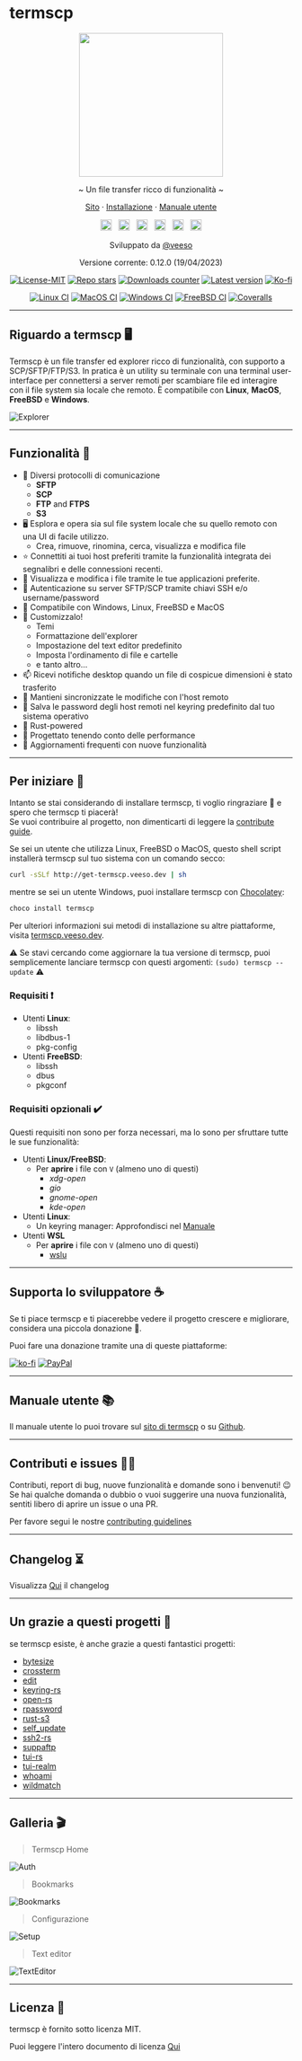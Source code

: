 # termscp

<p align="center">
  <img src="/assets/images/termscp.svg" width="256" height="256" />
</p>

<p align="center">~ Un file transfer ricco di funzionalità ~</p>
<p align="center">
  <a href="https://termscp.veeso.dev/termscp/" target="_blank">Sito</a>
  ·
  <a href="https://termscp.veeso.dev/termscp/#get-started" target="_blank">Installazione</a>
  ·
  <a href="https://termscp.veeso.dev/termscp/#user-manual" target="_blank">Manuale utente</a>
</p>

<p align="center">
  <a href="https://github.com/veeso/termscp"
    ><img
      height="20"
      src="/assets/images/flags/gb.png"
      alt="English"
  /></a>
  &nbsp;
  <a
    href="https://github.com/veeso/termscp/blob/main/docs/de/README.md"
    ><img
      height="20"
      src="/assets/images/flags/de.png"
      alt="Deutsch"
  /></a>
  &nbsp;
  <a
    href="https://github.com/veeso/termscp/blob/main/docs/es/README.md"
    ><img
      height="20"
      src="/assets/images/flags/es.png"
      alt="Español"
  /></a>
  &nbsp;
  <a
    href="https://github.com/veeso/termscp/blob/main/docs/fr/README.md"
    ><img
      height="20"
      src="/assets/images/flags/fr.png"
      alt="Français"
  /></a>
  &nbsp;
  <a
    href="https://github.com/veeso/termscp/blob/main/docs/it/README.md"
    ><img
      height="20"
      src="/assets/images/flags/it.png"
      alt="Italiano"
  /></a>
  &nbsp;
  <a
    href="https://github.com/veeso/termscp/blob/main/docs/zh-CN/README.md"
    ><img
      height="20"
      src="/assets/images/flags/cn.png"
      alt="简体中文"
  /></a>
</p>

<p align="center">Sviluppato da <a href="https://termscp.veeso.dev/" target="_blank">@veeso</a></p>
<p align="center">Versione corrente: 0.12.0 (19/04/2023)</p>

<p align="center">
  <a href="https://opensource.org/licenses/MIT"
    ><img
      src="https://img.shields.io/badge/License-MIT-teal.svg"
      alt="License-MIT"
  /></a>
  <a href="https://github.com/veeso/termscp/stargazers"
    ><img
      src="https://img.shields.io/github/stars/veeso/termscp.svg"
      alt="Repo stars"
  /></a>
  <a href="https://crates.io/crates/termscp"
    ><img
      src="https://img.shields.io/crates/d/termscp.svg"
      alt="Downloads counter"
  /></a>
  <a href="https://crates.io/crates/termscp"
    ><img
      src="https://img.shields.io/crates/v/termscp.svg"
      alt="Latest version"
  /></a>
  <a href="https://ko-fi.com/veeso">
    <img
      src="https://img.shields.io/badge/donate-ko--fi-red"
      alt="Ko-fi"
  /></a>
</p>
<p align="center">
  <a href="https://github.com/veeso/termscp/actions"
    ><img
      src="https://github.com/veeso/termscp/workflows/Linux/badge.svg"
      alt="Linux CI"
  /></a>
  <a href="https://github.com/veeso/termscp/actions"
    ><img
      src="https://github.com/veeso/termscp/workflows/MacOS/badge.svg"
      alt="MacOS CI"
  /></a>
  <a href="https://github.com/veeso/termscp/actions"
    ><img
      src="https://github.com/veeso/termscp/workflows/Windows/badge.svg"
      alt="Windows CI"
  /></a>
  <a href="https://github.com/veeso/termscp/actions"
    ><img
      src="https://github.com/veeso/termscp/workflows/FreeBSD/badge.svg"
      alt="FreeBSD CI"
  /></a>
  <a href="https://coveralls.io/github/veeso/termscp"
    ><img
      src="https://coveralls.io/repos/github/veeso/termscp/badge.svg"
      alt="Coveralls"
  /></a>
</p>

---

## Riguardo a termscp 🖥

Termscp è un file transfer ed explorer ricco di funzionalità, con supporto a SCP/SFTP/FTP/S3. In pratica è un utility su terminale con una terminal user-interface per connettersi a server remoti per scambiare file ed interagire con il file system sia locale che remoto. È compatibile con **Linux**, **MacOS**, **FreeBSD** e **Windows**.

![Explorer](/assets/images/explorer.gif)

---

## Funzionalità 🎁

- 📁  Diversi protocolli di comunicazione
  - **SFTP**
  - **SCP**
  - **FTP** and **FTPS**
  - **S3**
- 🖥  Esplora e opera sia sul file system locale che su quello remoto con una UI di facile utilizzo.
  - Crea, rimuove, rinomina, cerca, visualizza e modifica file
- ⭐  Connettiti ai tuoi host preferiti tramite la funzionalità integrata dei segnalibri e delle connessioni recenti.
- 📝  Visualizza e modifica i file tramite le tue applicazioni preferite.
- 💁  Autenticazione su server SFTP/SCP tramite chiavi SSH e/o username/password
- 🐧  Compatibile con Windows, Linux, FreeBSD e MacOS
- 🎨  Customizzalo!
  - Temi
  - Formattazione dell'explorer
  - Impostazione del text editor predefinito
  - Imposta l'ordinamento di file e cartelle
  - e tanto altro...
- 📫  Ricevi notifiche desktop quando un file di cospicue dimensioni è stato trasferito
- 🔭  Mantieni sincronizzate le modifiche con l'host remoto
- 🔐  Salva le password degli host remoti nel keyring predefinito dal tuo sistema operativo
- 🦀  Rust-powered
- 👀  Progettato tenendo conto delle performance
- 🦄  Aggiornamenti frequenti con nuove funzionalità

---

## Per iniziare 🚀

Intanto se stai considerando di installare termscp, ti voglio ringraziare 💜 e spero che termscp ti piacerà!  
Se vuoi contribuire al progetto, non dimenticarti di leggere la [contribute guide](../../CONTRIBUTING.md).

Se sei un utente che utilizza Linux, FreeBSD o MacOS, questo shell script installerà termscp sul tuo sistema con un comando secco:

```sh
curl -sSLf http://get-termscp.veeso.dev | sh
```

mentre se sei un utente Windows, puoi installare termscp con [Chocolatey](https://chocolatey.org/):

```sh
choco install termscp
```

Per ulteriori informazioni sui metodi di installazione su altre piattaforme, visita [termscp.veeso.dev](https://termscp.veeso.dev/termscp/#get-started).

⚠️  Se stavi cercando come aggiornare la tua versione di termscp, puoi semplicemente lanciare termscp con questi argomenti: `(sudo) termscp --update` ⚠️

### Requisiti ❗

- Utenti **Linux**:
  - libssh
  - libdbus-1
  - pkg-config
- Utenti **FreeBSD**:
  - libssh
  - dbus
  - pkgconf

### Requisiti opzionali ✔️

Questi requisiti non sono per forza necessari, ma lo sono per sfruttare tutte le sue funzionalità:

- Utenti **Linux/FreeBSD**:
  - Per **aprire** i file con `V` (almeno uno di questi)
    - *xdg-open*
    - *gio*
    - *gnome-open*
    - *kde-open*
- Utenti **Linux**:
  - Un keyring manager: Approfondisci nel [Manuale](man.md#linux-keyring)
- Utenti **WSL**
  - Per **aprire** i file con `V` (almeno uno di questi)
    - [wslu](https://github.com/wslutilities/wslu)

---

## Supporta lo sviluppatore ☕

Se ti piace termscp e ti piacerebbe vedere il progetto crescere e migliorare, considera una piccola donazione 🥳.

Puoi fare una donazione tramite una di queste piattaforme:

[![ko-fi](https://img.shields.io/badge/Ko--fi-F16061?style=for-the-badge&logo=ko-fi&logoColor=white)](https://ko-fi.com/veeso)
[![PayPal](https://img.shields.io/badge/PayPal-00457C?style=for-the-badge&logo=paypal&logoColor=white)](https://www.paypal.me/chrisintin)

---

## Manuale utente 📚

Il manuale utente lo puoi trovare sul [sito di termscp](https://termscp.veeso.dev/termscp/#user-manual) o su [Github](man.md).

---

## Contributi e issues 🤝🏻

Contributi, report di bug, nuove funzionalità e domande sono i benvenuti! 😉
Se hai qualche domanda o dubbio o vuoi suggerire una nuova funzionalità, sentiti libero di aprire un issue o una PR.

Per favore segui le nostre [contributing guidelines](../../CONTRIBUTING.md)

---

## Changelog ⏳

Visualizza [Qui](../../CHANGELOG.md) il changelog

---

## Un grazie a questi progetti 💪

se termscp esiste, è anche grazie a questi fantastici progetti:

- [bytesize](https://github.com/hyunsik/bytesize)
- [crossterm](https://github.com/crossterm-rs/crossterm)
- [edit](https://github.com/milkey-mouse/edit)
- [keyring-rs](https://github.com/hwchen/keyring-rs)
- [open-rs](https://github.com/Byron/open-rs)
- [rpassword](https://github.com/conradkleinespel/rpassword)
- [rust-s3](https://github.com/durch/rust-s3)
- [self_update](https://github.com/jaemk/self_update)
- [ssh2-rs](https://github.com/alexcrichton/ssh2-rs)
- [suppaftp](https://github.com/veeso/suppaftp)
- [tui-rs](https://github.com/fdehau/tui-rs)
- [tui-realm](https://github.com/veeso/tui-realm)
- [whoami](https://github.com/libcala/whoami)
- [wildmatch](https://github.com/becheran/wildmatch)

---

## Galleria 🎬

> Termscp Home

![Auth](/assets/images/auth.gif)

> Bookmarks

![Bookmarks](/assets/images/bookmarks.gif)

> Configurazione

![Setup](/assets/images/config.gif)

> Text editor

![TextEditor](/assets/images/text-editor.gif)

---

## Licenza 📃

termscp è fornito sotto licenza MIT.

Puoi leggere l'intero documento di licenza [Qui](../../LICENSE)

